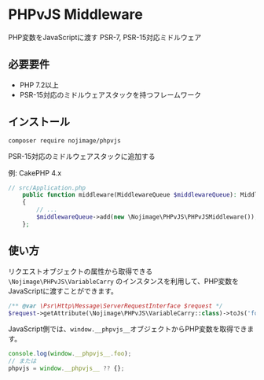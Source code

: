 # PHPvJS Middleware

PHP変数をJavaScriptに渡す PSR-7, PSR-15対応ミドルウェア

## 必要要件

- PHP 7.2以上
- PSR-15対応のミドルウェアスタックを持つフレームワーク

## インストール

```shell
composer require nojimage/phpvjs
```

PSR-15対応のミドルウェアスタックに追加する

例: CakePHP 4.x

```php
// src/Application.php
    public function middleware(MiddlewareQueue $middlewareQueue): MiddlewareQueue
    {
        // ...
        $middlewareQueue->add(new \Nojimage\PHPvJS\PHPvJSMiddleware());
    };
```

## 使い方

リクエストオブジェクトの属性から取得できる `\Nojimage\PHPvJS\VariableCarry` のインスタンスを利用して、PHP変数をJavaScriptに渡すことができます。

```php
/** @var \Psr\Http\Message\ServerRequestInterface $request */
$request->getAttribute(\Nojimage\PHPvJS\VariableCarry::class)->toJs('foo', $somevalue);
```

JavaScript側では、`window.__phpvjs__`オブジェクトからPHP変数を取得できます。

```js
console.log(window.__phpvjs__.foo);
// または
phpvjs = window.__phpvjs__ ?? {};
```
